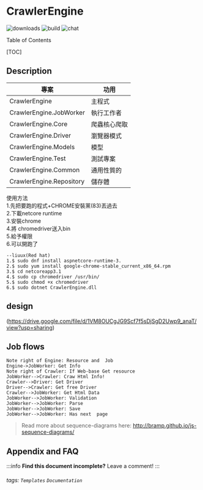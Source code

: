 CrawlerEngine
===
![downloads](https://img.shields.io/github/downloads/atom/atom/total.svg)
![build](https://img.shields.io/appveyor/ci/:user/:repo.svg)
![chat](https://img.shields.io/discord/:serverId.svg)

Table of Contents

[TOC]


Description
---

| 專案      |功用       | 
| -------- | -------- | 
| CrawlerEngine     | 主程式     | 
| CrawlerEngine.JobWorker     | 執行工作者     | 
| CrawlerEngine.Core     | 爬蟲核心爬取     | 
| CrawlerEngine.Driver     | 瀏覽器模式     |
| CrawlerEngine.Models     | 模型     | 
| CrawlerEngine.Test     | 測試專案     | 
| CrawlerEngine.Common    | 通用性質的 |
| CrawlerEngine.Repository|儲存體 |

使用方法   
1.先把要跑的程式+CHROME安裝黨(83)丟過去  
2.下載netcore runtime  
3.安裝chrome  
4.將 chromedriver送入bin  
5.給予權限  
6.可以開跑了


```
--liuux(Red hat) 
1.$ sudo dnf install aspnetcore-runtime-3.
2.$ sudo yum install google-chrome-stable_current_x86_64.rpm
3.$ cd netcoreapp3.1
4.$ sudo cp chromedriver /usr/bin/
5.$ sudo chmod +x chromedriver
6.$ sudo dotnet CrawlerEngine.dll
```


design
---
(https://drive.google.com/file/d/1VM8OUCgJG9Scf7f5sDjSgD2Uwp9_anaT/view?usp=sharing)

Job flows
---
```sequence
Note right of Engine: Resource and  Job
Engine->JobWorker: Get Info
Note right of Crawler: If Web-base Get resource
JobWorker-->Crawler: Craw Html Info!
Crawler-->Driver: Get Driver
Driver-->Crawler: Get free Driver
Crawler-->JobWorker: Get Html Data
JobWorker-->JobWorker: Validation
JobWorker-->JobWorker: Parse
JobWorker-->JobWorker: Save
JobWorker-->JobWorker: Has next  page
```

> Read more about sequence-diagrams here: http://bramp.github.io/js-sequence-diagrams/

## Appendix and FAQ

:::info
**Find this document incomplete?** Leave a comment!
:::

###### tags: `Templates` `Documentation`